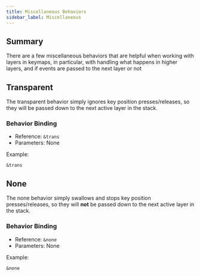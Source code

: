 ```yaml
---
title: Miscellaneous Behaviors
sidebar_label: Miscellaneous
---
```


## Summary

There are a few miscellaneous behaviors that are helpful when working with layers in keymaps,
in particular, with handling what happens in higher layers, and if events are passed to
the next layer or not

## Transparent

The transparent behavior simply ignores key position presses/releases, so they will be
passed down to the next active layer in the stack.

### Behavior Binding

- Reference: `&trans`
- Parameters: None

Example:

```
&trans
```

## None

The none behavior simply swallows and stops key position presses/releases, so they will **not**
be passed down to the next active layer in the stack.

### Behavior Binding

- Reference: `&none`
- Parameters: None

Example:

```
&none
```
